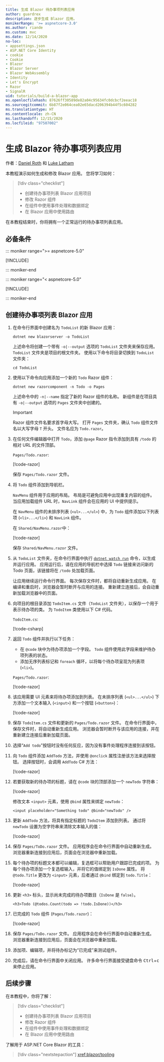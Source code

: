 ```yaml
---
title: 生成 Blazor 待办事项列表应用
author: guardrex
description: 逐步生成 Blazor 应用。
monikerRange: '>= aspnetcore-3.0'
ms.author: riande
ms.custom: mvc
ms.date: 12/14/2020
no-loc:
- appsettings.json
- ASP.NET Core Identity
- cookie
- Cookie
- Blazor
- Blazor Server
- Blazor WebAssembly
- Identity
- Let's Encrypt
- Razor
- SignalR
uid: tutorials/build-a-blazor-app
ms.openlocfilehash: 87626ff30589de82a04c95634fc0dcbcf2eeac18
ms.sourcegitcommit: 6b87f2e064cea02e65dacd206394b44f5c604282
ms.translationtype: HT
ms.contentlocale: zh-CN
ms.lasthandoff: 12/15/2020
ms.locfileid: "97507002"
---
```

# <a name="build-a-no-locblazor-todo-list-app"></a>生成 Blazor 待办事项列表应用

作者：[Daniel Roth](https://github.com/danroth27) 和 [Luke Latham](https://github.com/guardrex)

本教程演示如何生成和修改 Blazor 应用。 您将学习如何：

> [!div class="checklist"]
> * 创建待办事项列表 Blazor 应用项目
> * 修改 Razor 组件
> * 在组件中使用事件处理和数据绑定
> * 在 Blazor 应用中使用路由

在本教程结束时，你将拥有一个正常运行的待办事项列表应用。

## <a name="prerequisites"></a>必备条件

::: moniker range=">= aspnetcore-5.0"

[!INCLUDE[](~/includes/5.0-SDK.md)]

::: moniker-end

::: moniker range="< aspnetcore-5.0"

[!INCLUDE[](~/includes/3.1-SDK.md)]

::: moniker-end

## <a name="create-a-todo-list-no-locblazor-app"></a>创建待办事项列表 Blazor 应用

1. 在命令行界面中创建名为 `TodoList` 的新 Blazor 应用：

   ```dotnetcli
   dotnet new blazorserver -o TodoList
   ```

   上述命令将创建一个带有 `-o|--output` 选项的 `TodoList` 文件夹来保存应用。 `TodoList` 文件夹是项目的根文件夹。 使用以下命令将目录切换到 `TodoList` 文件夹：

   ```dotnetcli
   cd TodoList
   ```

1. 使用以下命令向应用添加一个新的 `Todo` Razor 组件：

   ```dotnetcli
   dotnet new razorcomponent -n Todo -o Pages
   ```

   上述命令中的 `-n|--name` 指定了新的 Razor 组件的名称。 新组件是在项目具有 `-o|--output` 选项的 `Pages` 文件夹中创建的。

   > [!IMPORTANT]
   > Razor 组件文件名要求首字母大写。 打开 `Pages` 文件夹，确认 `Todo` 组件文件名以大写字母 `T` 开头。 文件名应为 `Todo.razor`。

1. 在任何文件编辑器中打开 `Todo`，添加 `@page` Razor 指令添加到具有 `/todo` 的相对 URL 的文件顶部。

   `Pages/Todo.razor`:

   [!code-razor[](build-a-blazor-app/samples_snapshot/ToDo0.razor?highlight=1)]

   保存 `Pages/Todo.razor` 文件。

1. 将 `Todo` 组件添加到导航栏。

   `NavMenu` 组件用于应用的布局。 布局是可避免应用中出现重复内容的组件。 当应用加载组件 URL 时，`NavLink` 组件会在应用的 UI 中提供提示。

   在 `NavMenu` 组件的未排序列表 (`<ul>...</ul>`) 中，为 `Todo` 组件添加以下列表项 (`<li>...</li>`) 和 `NavLink` 组件。

   在 `Shared/NavMenu.razor`中：

   [!code-razor[](build-a-blazor-app/samples_snapshot/NavMenu.razor?highlight=5-9)]

   保存 `Shared/NavMenu.razor` 文件。

1. 从 `TodoList` 文件夹，在命令行界面中执行 [`dotnet watch run`](/aspnet/core/tutorials/dotnet-watch) 命令，以生成并运行应用。 应用运行后，请在应用的导航栏中选择 `Todo` 链接来访问新的 Todo 页面，该链接将在 `/todo` 处加载页面。

   让应用继续运行命令行界面。 每次保存文件时，都将自动重新生成应用。 在编译和重启时，浏览器会暂时断开与应用的连接。 重新建立连接后，会自动重新加载浏览器中的页面。

1. 向项目的根目录添加 `TodoItem.cs` 文件（`TodoList` 文件夹），以保存一个用于表示待办项的类。 为 `TodoItem` 类使用以下 C# 代码。

   `TodoItem.cs`:

   [!code-csharp[](build-a-blazor-app/samples_snapshot/TodoItem.cs)]

1. 返回 `Todo` 组件并执行以下任务：

   * 在 `@code` 块中为待办项添加一个字段。 `Todo` 组件使用此字段来维护待办项列表的状态。
   * 添加无序列表标记和 `foreach` 循环，以将每个待办项呈现为列表项 (`<li>`)。

   `Pages/Todo.razor`:

   [!code-razor[](build-a-blazor-app/samples_snapshot/ToDo2.razor?highlight=5-10,13)]

1. 该应用需要 UI 元素来将待办项添加到列表。 在未排序列表 (`<ul>...</ul>`) 下方添加一个文本输入 (`<input>`) 和一个按钮 (`<button>`)：

   [!code-razor[](build-a-blazor-app/samples_snapshot/ToDo3.razor?highlight=12-13)]

1. 保存 `TodoItem.cs` 文件和更新的 `Pages/Todo.razor` 文件。 在命令行界面中，保存文件时，将自动重新生成应用。 浏览器会暂时断开与该应用的连接，并在重新建立连接后重新加载页面。

1. 选择“`Add todo`”按钮时没有任何反应，因为没有事件处理程序连接到该按钮。

1. 向 `Todo` 组件添加 `AddTodo` 方法，并使用 `@onclick` 属性注册该方法来选择按钮。 选择按钮时，会调用 `AddTodo` C# 方法：

   [!code-razor[](build-a-blazor-app/samples_snapshot/ToDo4.razor?highlight=2,7-10)]

1. 若要获取新的待办项的标题，请在 `@code` 块的顶部添加一个 `newTodo` 字符串：

   [!code-razor[](build-a-blazor-app/samples_snapshot/ToDo5.razor?highlight=3)]

   修改文本 `<input>` 元素，使用 `@bind` 属性来绑定 `newTodo`：

   ```razor
   <input placeholder="Something todo" @bind="newTodo" />
   ```

1. 更新 `AddTodo` 方法，将具有指定标题的 `TodoItem` 添加到列表。 通过将 `newTodo` 设置为空字符串来清除文本输入的值：

   [!code-razor[](build-a-blazor-app/samples_snapshot/ToDo6.razor?highlight=19-26)]

1. 保存 `Pages/ToDo.razor` 文件。 应用程序会在命令行界面中自动重新生成。 浏览器重新连接到应用后，页面会在浏览器中重新加载。

1. 每个待办项的标题文本都可以编辑，复选框可以帮助用户跟踪已完成的项。 为每个待办项添加一个复选框输入，并将它的值绑定到 `IsDone` 属性。 将 `@todo.Title` 更改为 `<input>` 元素，后者通过 `@bind` 绑定到 `todo.Title`：

   [!code-razor[](build-a-blazor-app/samples_snapshot/ToDo7.razor?highlight=4-7)]

1. 更新 `<h3>` 标头，显示尚未完成的待办项数目（`IsDone` 是 `false`）。

   ```razor
   <h3>Todo (@todos.Count(todo => !todo.IsDone))</h3>
   ```

1. 已完成的 `Todo` 组件 (`Pages/Todo.razor`)：

   [!code-razor[](build-a-blazor-app/samples_snapshot/Todo1.razor)]

1. 保存 `Pages/ToDo.razor` 文件。 应用程序会在命令行界面中自动重新生成。 浏览器重新连接到应用后，页面会在浏览器中重新加载。

1. 添加项、编辑项，并将待办标记为“已完成”来测试组件。

1. 完成后，请在命令行界面中关闭应用。 许多命令行界面接受键盘命令 <kbd>Ctrl</kbd>+<kbd>c</kbd> 来停止应用。

## <a name="next-steps"></a>后续步骤

在本教程中，你将了解：

> [!div class="checklist"]
> * 创建待办事项列表 Blazor 应用项目
> * 修改 Razor 组件
> * 在组件中使用事件处理和数据绑定
> * 在 Blazor 应用中使用路由

了解用于 ASP.NET Core Blazor 的工具：

> [!div class="nextstepaction"]
> <xref:blazor/tooling>
